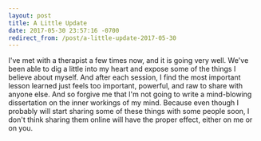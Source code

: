 ```yaml
---
layout: post
title: A Little Update
date: 2017-05-30 23:57:16 -0700
redirect_from: /post/a-little-update-2017-05-30
---
```


I've met with a therapist a few times now, and it is going very well. We've been able to dig a little into my heart and expose some of the things I believe about myself. And after each session, I find the most important lesson learned just feels too important, powerful, and raw to share with anyone else. And so forgive me that I'm not going to write a mind-blowing dissertation on the inner workings of my mind. Because even though I probably will start sharing some of these things with some people soon, I don't think sharing them online will have the proper effect, either on me or on you.
